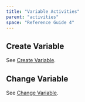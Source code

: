 ```yaml
---
title: "Variable Activities"
parent: "activities"
space: "Reference Guide 4"
---
```

## Create Variable

See [Create Variable](create-variable).

## Change Variable

See [Change Variable](change-variable).
